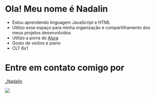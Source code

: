 # Ola! Meu nome é Nadalin  
- Estou aprendendo linguagem JavaScript e HTML
- Utilizo esse espaço para minha organização e compartilhamento dos meus projetos desenvolvidos
- Utilizo a porra do [Alura](https://www.alura.com.br/)
- Gosto de violino e piano
- CLT 6x1

# Entre em contato comigo por

 [_Nadalin](https://www.instagram.com/_nadalin/?next=%2F)

![](https://media.tenor.com/G9td0kkOSjsAAAAi/cat-meme-kiss.gif)
